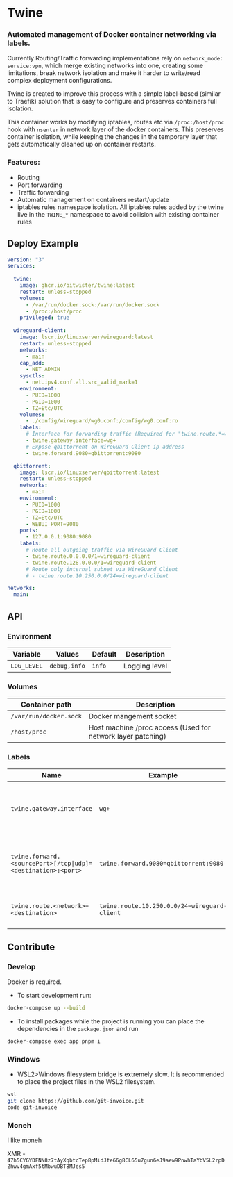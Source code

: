 # Twine
### Automated management of Docker container networking via labels. 

Currently Routing/Traffic forwarding implementations rely on `network_mode: service:vpn`, which merge existing networks into one, creating some limitations, break network isolation and make it harder to write/read complex deployment configurations. 

Twine is created to improve this process with a simple label-based (similar to Traefik) solution that is easy to configure and preserves containers full isolation.

This container works by modifying iptables, routes etc via `/proc:/host/proc` hook with `nsenter` in network layer of the docker containers. This preserves container isolation, while keeping the changes in the temporary layer that gets automatically cleaned up on container restarts.

### Features:
- Routing
- Port forwarding
- Traffic forwarding 
- Automatic management on containers restart/update
- iptables rules namespace isolation. All iptables rules added by the twine live in the `TWINE_*` namespace to avoid collision with existing container rules 

## Deploy Example
```yml
version: "3"
services:
  
  twine:
    image: ghcr.io/bitwister/twine:latest
    restart: unless-stopped
    volumes:
      - /var/run/docker.sock:/var/run/docker.sock
      - /proc:/host/proc
    privileged: true
  
  wireguard-client:
    image: lscr.io/linuxserver/wireguard:latest
    restart: unless-stopped
    networks:
      - main
    cap_add:
      - NET_ADMIN
    sysctls:
      - net.ipv4.conf.all.src_valid_mark=1
    environment:
      - PUID=1000
      - PGID=1000
      - TZ=Etc/UTC
    volumes:
      - ./config/wireguard/wg0.conf:/config/wg0.conf:ro
    labels:
      # Interface for forwarding traffic (Required for "twine.route.*=wireguard-client" to work) 
      - twine.gateway.interface=wg+
      # Expose qbittorrent on WireGuard Client ip address
      - twine.forward.9080=qbittorrent:9080

  qbittorrent:
    image: lscr.io/linuxserver/qbittorrent:latest
    restart: unless-stopped
    networks:
      - main
    environment:
      - PUID=1000
      - PGID=1000
      - TZ=Etc/UTC
      - WEBUI_PORT=9080
    ports:
      - 127.0.0.1:9080:9080
    labels:
      # Route all outgoing traffic via WireGuard Client
      - twine.route.0.0.0.0/1=wireguard-client
      - twine.route.128.0.0.0/1=wireguard-client
      # Route only internal subnet via WireGuard Client
      # - twine.route.10.250.0.0/24=wireguard-client

networks:
  main:
```

## API

### **Environment**
| Variable | Values | Default | Description |
| - | - | - | - |
| `LOG_LEVEL` | `debug,info` | `info` | Logging level |

### **Volumes**
| Container path | Description |
| - | - |
| `/var/run/docker.sock` | Docker mangement socket |
| `/host/proc` | Host machine /proc access (Used for network layer patching) |

### **Labels**
| Name | Example | Description |
| - | - | - |
| `twine.gateway.interface` | `wg+` | Interface for forwarding incoming traffic (Required for "twine.route.*=" to work)  |
| `twine.forward.<sourcePort>[/tcp\|udp]=<destination>:<port>` | `twine.forward.9080=qbittorrent:9080` | Forward incoming connections on sourcePort to specified destination | 
| `twine.route.<network>=<destination>` | `twine.route.10.250.0.0/24=wireguard-client` | Route specified network to the specified destination |

## Contribute

### Develop
Docker is required.

- To start development run:
```bash
docker-compose up --build
```

- To install packages while the project is running you can place the dependencies in the `package.json` and run 
```bash
docker-compose exec app pnpm i
```

### Windows

- WSL2>Windows filesystem bridge is extremely slow. It is recommended to place the project files in the WSL2 filesystem. 

```bash
wsl
git clone https://github.com/git-invoice.git 
code git-invoice
``` 
### Moneh

I like moneh

XMR - `47h5CYGYDFNN8z7tAyXqbtcTep8pMidJfe66g8CL65u7gun6eJ9aew9PnwhTaYbV5L2rpDZhwv4gmAxf5tMbwuDBT8MJes5`


